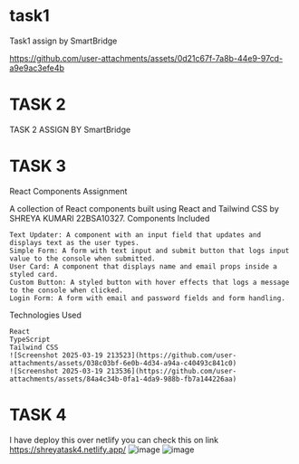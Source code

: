 # task1
Task1 assign by SmartBridge


https://github.com/user-attachments/assets/0d21c67f-7a8b-44e9-97cd-a9e9ac3efe4b

# TASK 2
TASK 2 ASSIGN BY SmartBridge

# TASK 3
React Components Assignment

A collection of React components built using React and Tailwind CSS by SHREYA KUMARI 22BSA10327.
Components Included

    Text Updater: A component with an input field that updates and displays text as the user types.
    Simple Form: A form with text input and submit button that logs input value to the console when submitted.
    User Card: A component that displays name and email props inside a styled card.
    Custom Button: A styled button with hover effects that logs a message to the console when clicked.
    Login Form: A form with email and password fields and form handling.

Technologies Used

    React
    TypeScript
    Tailwind CSS
    ![Screenshot 2025-03-19 213523](https://github.com/user-attachments/assets/038c03bf-6e0b-4d34-a94a-c40493c841c0)
    ![Screenshot 2025-03-19 213536](https://github.com/user-attachments/assets/84a4c34b-0fa1-4da9-988b-fb7a144226aa)

# TASK 4
I have deploy this over netlify you can check this on link https://shreyatask4.netlify.app/
![image](https://github.com/user-attachments/assets/09b9aaeb-b6ed-440f-9002-25515cac61d0)
![image](https://github.com/user-attachments/assets/62b5b06b-b8c9-428a-bc7a-745818bf2b8e)





